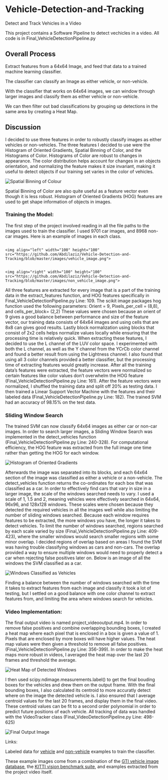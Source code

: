 # Vehicle-Detection-and-Tracking
Detect and Track Vehicles in a Video

This project contains a Software Pipeline to detect vechicles in a video.
All code is in Final_VehicleDetectionPipeline.py

## Overall Process

Extract features from a 64x64 Image, and feed that data to a trained machine learning classifier.

The classifier can classify an Image as either vehicle, or non-vehicle.

With the classifier that works on 64x64 images, we can window through larger images and classify them as either vehicle or non-vehicle.

We can then filter out bad classifications by grouping up detections in the same area by creating a Heat Map.

## Discussion

I decided to use three features in order to robustly classify images as either vehicles or non-vehicles. The three features I decided to use were the Histogram of Oriented Gradients, Spatial Binning of Color, and the Histograms of Color. 
Histograms of Color are robust to changes in appearance. The color distribution helps account for changes in an objects orientation, and normalizing the feature makes it size invariant, making it useful to detect objects if our training set varies in the color of vehicles.


![Spatial Binning of Colour](https://github.com/Abdilaziz/Vehicle-Detection-and-Tracking/blob/master/images/spatial_binning.jpg "Spatial Binning of Colour")

Spatial Binning of Color are also quite useful as a feature vector even though it is less robust.
Histogram of Oriented Gradients (HOG) features are used to get shape information of objects in images. 

### Training the Model:

The first step of the project involved reading in all the file paths to the images used to train the classifier. I used 9701 car images, and 8968 non-car images. Here is an example of images in each class.

```

<img align="left" width="100" height="100" src="https://github.com/Abdilaziz/Vehicle-Detection-and-Tracking/blob/master/images/vehicle_image.png">


<img align="right" width="100" height="100" src="https://github.com/Abdilaziz/Vehicle-Detection-and-Tracking/blob/master/images/non_vehicle_image.png">

```

All three features are extracted for every image that is a part of the training data in the extract_features function, and HOG features specifically in Final_VehicleDetectionPipeline.py Line: 109. The scikit image packages hog function used the following parameters:
Orient = 9, Pixels_per_cell = (8,8), and cells_per_block= (2,2)
These values were chosen because an orient of 9 gives a good balance between performance and size of the feature vector, our training data consists of 64x64 images and using cells that are 8x8 can gives good results. Lastly block normalization using blocks that consist of 2x2 cells helps normalize values locally while ensuring that the processing time is relatively quick.
When extracting these features, I decided to use the L channel of the LUV color space. I experimented with both the L channel, as well as the Y channel from the YCrCb color channel and found a better result from using the Lightness channel. I also found that using all 3 color channels provided a better classifier, but the processing time of extracting features would greatly increase.
After all the training data’s features were extracted, the feature vectors were normalized so certain features like color values don’t overwhelm the HOG feature (Final_VehicleDetectionPipeline.py Line: 161). After the feature vectors were normalized, I shuffled the training data and split off 20% as testing data.  I then trained a Linear Support Vector Machine with the features and their labeled data (Final_VehicleDetectionPipeline.py Line: 182). 
The trained SVM had an accuracy of 98.15% on the test data.


### Sliding Window Search

The trained SVM can now classify 64x64 images as either car or non-car images. In order to search larger images, a Sliding Window Search was implemented in the detect_vehicles function (Final_VehicleDetectionPipeline.py Line: 240-328). For computational efficiency, the HOG feature was extracted from the full image one time rather than getting the HOG for each window. 

![Histogram of Oriented Gradients](https://github.com/Abdilaziz/Vehicle-Detection-and-Tracking/blob/master/images/HOG_Image.jpg "Histogram of Oriented Gradients")

Afterwards the image was separated into its blocks, and each 64x64 section of the image was classified as either a vehicle or a non-vehicle. The detect_vehicles function returns the co-ordinates for each box that was classified as a car.
In order to effectively find cars that vary in size in a larger image, the scale of the windows searched needs to vary. I used a scale of 1, 1.5 and 2, meaning vehicles were effectively searched in 64x64, 96x96, and 128x128 windows. These scales were chosen because they detected the required vehicles in all the images well while also limiting the number of sliding windows searched. Because each window requires features to be extracted, the more windows you have, the longer it takes to detect vehicles.
To limit the number of windows searched, regions searched by each scale varied by size (Final_VehicleDetectionPipeline.py Line: 409-423), where the smaller windows would search smaller regions with some minor overlap. 
I decided regions of overlap based on areas I found the SVM was having trouble classifying windows as cars and non-cars. The overlap provided a way to ensure multiple windows would need to properly detect a car when rejecting false positives later on.
Below is an image of all the windows the SVM classified as a car.



![Windows Classified as Vehicles](https://github.com/Abdilaziz/Vehicle-Detection-and-Tracking/blob/master/images/classified_windows.png "Windows Classified as Vehicles")


Finding a balance between the number of windows searched with the time it takes to extract features from each image and classify it took a lot of testing, but I settled on a good balance with one color channel to extract features from, and limiting the area where windows search for vehicles.

### Video Implementation:

The final output video is named project_videooutput.mp4. In order to remove false positives and combine overlapping bounding boxes, I created a heat map where each pixel that is enclosed in a box is given a value of 1. Pixels that are enclosed by more boxes will have higher values. The heat map values were then given a threshold to remove all false positives. (Final_VehicleDetectionPipeline.py Line: 356-399). In order to make the heat maps more robust in videos, I averaged the heat map over the last 20 frames and threshold the average.



![Heat Map of Detected Windows](https://github.com/Abdilaziz/Vehicle-Detection-and-Tracking/blob/master/images/HeatMap_image.jpg "Heat Map of Detected Windows")

I then used scipy.ndimage.measurements.label() to get the final bouding boxes for the vehicles and drew them on the output frame.
With the final bounding boxes, I also calculated its centroid to more accuratly detect where on the image the detected vehicle is. I also ensured that I average centroid values for the last 20 frames, and display them in the final video. These centroid values can be fit to a second order polynomial in order to predict future positions of each vehicle.
All tracking of data was handled with the VideoTracker class (Final_VideoDetectionPipeline.py Line: 498-625) 


![Final Output Image](https://github.com/Abdilaziz/Vehicle-Detection-and-Tracking/blob/master/images/final_output_image.png "Final Output Image")


Links:

Labeled data for [vehicle](https://s3.amazonaws.com/udacity-sdc/Vehicle_Tracking/vehicles.zip) and [non-vehicle](https://s3.amazonaws.com/udacity-sdc/Vehicle_Tracking/non-vehicles.zip) examples to train the classifier.  

These example images come from a combination of the [GTI vehicle image database](http://www.gti.ssr.upm.es/data/Vehicle_database.html), the [KITTI vision benchmark suite](http://www.cvlibs.net/datasets/kitti/), and examples extracted from the project video itself. 
